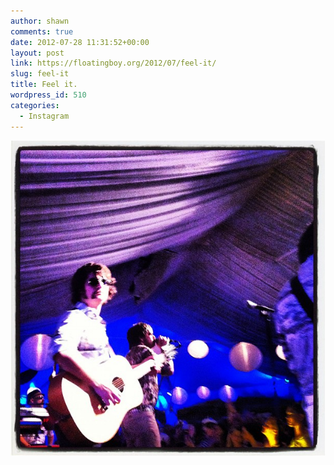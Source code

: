 ```yaml
---
author: shawn
comments: true
date: 2012-07-28 11:31:52+00:00
layout: post
link: https://floatingboy.org/2012/07/feel-it/
slug: feel-it
title: Feel it.
wordpress_id: 510
categories:
  - Instagram
---
```


![Feel it.](/assets/media/2012/07/733e9ca0d85f11e1864822000a1e8ae8_7.jpg)

